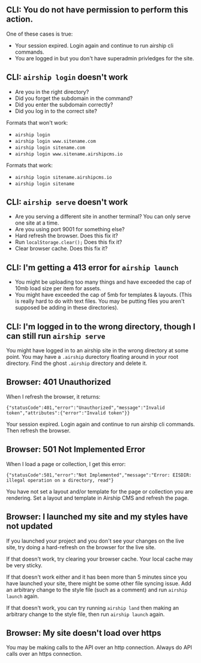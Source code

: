 ## CLI: You do not have permission to perform this action.
One of these cases is true:
- Your session expired. Login again and continue to run airship cli commands.
- You are logged in but you don't have superadmin privledges for the site.

## CLI: `airship login` doesn't work
- Are you in the right directory?
- Did you forget the subdomain in the command?  
- Did you enter the subdomain correctly?
- Did you log in to the correct site?

Formats that won't work:
- `airship login`  
- `airship login www.sitename.com`  
- `airship login sitename.com`  
- `airship login www.sitename.airshipcms.io`  

Formats that work:
- `airship login sitename.airshipcms.io`  
- `airship login sitename` 

## CLI: `airship serve` doesn't work
- Are you serving a different site in another terminal? You can only serve one site at a time.
- Are you using port 9001 for something else?  
- Hard refresh the browser. Does this fix it?  
- Run `localStorage.clear();` Does this fix it?  
- Clear browser cache. Does this fix it?  

## CLI: I'm getting a 413 error for `airship launch`  
- You might be uploading too many things and have exceeded the cap of 10mb load size per item for assets.
- You might have exceeded the cap of 5mb for templates & layouts. (This is really hard to do with text files. You may be putting files you aren't supposed be adding in these directories). 

## CLI: I'm logged in to the wrong directory, though I can still run `airship serve`
You might have logged in to an airship site in the wrong directory at some point. You may have a `.airship` durectory floating around in your root directory. Find the ghost `.airship` directory and delete it.

## Browser: 401 Unauthorized
When I refresh the browser, it returns:
```
{"statusCode":401,"error":"Unauthorized","message":"Invalid token","attributes":{"error":"Invalid token"}}
```
Your session expired. Login again and continue to run airship cli commands. Then refresh the browser.

## Browser: 501 Not Implemented Error
When I load a page or collection, I get this error:
```
{"statusCode":501,"error":"Not Implemented","message":"Error: EISDIR: illegal operation on a directory, read"}
```
You have not set a layout and/or template for the page or collection you are rendering. Set a layout and template in Airship CMS and refresh the page.

## Browser: I launched my site and my styles have not updated
If you launched your project and you don't see your changes on the live site, try doing a hard-refresh on the browser for the live site. 

If that doesn't work, try clearing your browser cache. Your local cache may be very sticky. 

If that doesn't work either and it has been more than 5 minutes since you have launched your site, there might be some other file syncing issue. Add an arbitrary change to the style file (such as a comment) and run `airship launch` again.

If that doesn't work, you can try running `airship land` then making an arbitrary change to the style file, then run `airship launch` again.

## Browser: My site doesn't load over https
You may be making calls to the API over an http connection. Always do API calls over an https connection.
